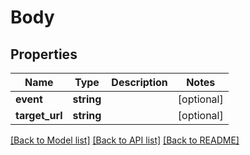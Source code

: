 # Body

## Properties
Name | Type | Description | Notes
------------ | ------------- | ------------- | -------------
**event** | **string** |  | [optional] 
**target_url** | **string** |  | [optional] 

[[Back to Model list]](../README.md#documentation-for-models) [[Back to API list]](../README.md#documentation-for-api-endpoints) [[Back to README]](../README.md)

